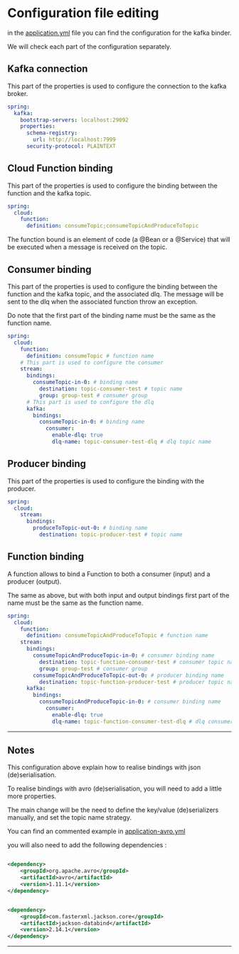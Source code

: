 # Configuration file editing

in the [application.yml](../application.yml) file you can find the configuration for the kafka binder.

We will check each part of the configuration separately.

## Kafka connection

This part of the properties is used to configure the connection to the kafka broker.

```yaml
spring:
  kafka:
    bootstrap-servers: localhost:29092
    properties:
      schema-registry:
        url: http://localhost:7999
      security-protocol: PLAINTEXT
```

## Cloud Function binding

This part of the properties is used to configure the binding between the function and the kafka topic.

```yaml
spring:
  cloud:
    function:
      definition: consumeTopic;consumeTopicAndProduceToTopic
```

The function bound is an element of code (a @Bean or a @Service) that will be executed when a message is received on the
topic.

## Consumer binding

This part of the properties is used to configure the binding between the function and the kafka topic, and the
associated dlq.
The message will be sent to the dlq when the associated function throw an exception.

Do note that the first part of the binding name must be the same as the function name.

```yaml
spring:
  cloud:
    function:
      definition: consumeTopic # function name
    # This part is used to configure the consumer
    stream:
      bindings:
        consumeTopic-in-0: # binding name
          destination: topic-consumer-test # topic name
          group: group-test # consumer group
      # This part is used to configure the dlq
      kafka:
        bindings:
          consumeTopic-in-0: # binding name
            consumer:
              enable-dlq: true
              dlq-name: topic-consumer-test-dlq # dlq topic name
```

## Producer binding

This part of the properties is used to configure the binding with the producer.

```yaml
spring:
  cloud:
    stream:
      bindings:
        produceToTopic-out-0: # binding name
          destination: topic-producer-test # topic name
```

## Function binding

A function allows to bind a Function to both a consumer (input) and a producer (output).

The same as above, but with both input and output bindings first part of the name must be the same as the function name.

```yaml
spring:
  cloud:
    function:
      definition: consumeTopicAndProduceToTopic # function name
    stream:
      bindings:
        consumeTopicAndProduceTopic-in-0: # consumer binding name
          destination: topic-function-consumer-test # consumer topic name
          group: group-test # consumer group
        consumeTopicAndProduceToTopic-out-0: # producer binding name
          destination: topic-function-producer-test # producer topic name
      kafka:
        bindings:
          consumeTopicAndProduceTopic-in-0: # consumer binding name
            consumer:
              enable-dlq: true
              dlq-name: topic-function-consumer-test-dlq # dlq consumer topic name
```

---

## Notes

This configuration above explain how to realise bindings with json (de)serialisation.

To realise bindings with avro (de)serialisation, you will need to add a little more properties.

The main change will be the need to define the key/value (de)serializers manually, and set the topic name strategy. 

You can find an commented example in [application-avro.yml](../templates/application-avro.yml)

you will also need to add the following dependencies :

```xml

<dependency>
    <groupId>org.apache.avro</groupId>
    <artifactId>avro</artifactId>
    <version>1.11.1</version>
</dependency>

```

```xml

<dependency>
    <groupId>com.fasterxml.jackson.core</groupId>
    <artifactId>jackson-databind</artifactId>
    <version>2.14.1</version>
</dependency>

 ```

---